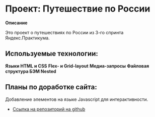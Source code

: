 # Проект: Путешествие по России

**Описание**

Это проект о путешествиях по России из 3-го спринта Яндекс.Практикума. 

## Используемые технологии: 
**Языки HTML и CSS**
**Flex- и Grid-layout**
**Медиа-запросы**
**Файловая структура БЭМ Nested**

## Планы по доработке сайта: 
Добавление элементов на языке Javascript для интерактивности. 

* [Ссылка на репозиторий на github](https://github.com/Marpism/russian-travel)
